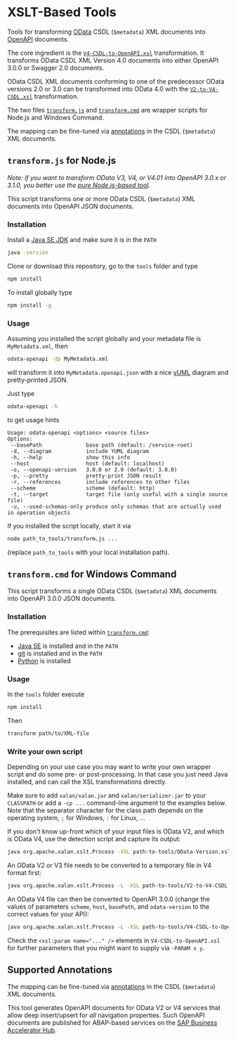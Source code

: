 # XSLT-Based Tools

Tools for transforming [OData](http://www.odata.org) CSDL (`$metadata`) XML documents into [OpenAPI](https://github.com/OAI/OpenAPI-Specification) documents.

The core ingredient is the [`V4-CSDL-to-OpenAPI.xsl`](V4-CSDL-to-OpenAPI.xsl) transformation. It transforms OData CSDL XML Version 4.0 documents into either OpenAPI 3.0.0 or Swagger 2.0 documents.

OData CSDL XML documents conforming to one of the predecessor OData versions 2.0 or 3.0 can be transformed into OData 4.0 with the [`V2-to-V4-CSDL.xsl`](V2-to-V4-CSDL.xsl) transformation.

The two files [`transform.js`](transform.js) and [`transform.cmd`](transform.cmd) are wrapper scripts for Node.js and Windows Command.

The mapping can be fine-tuned via [annotations](../doc/Annotations.md) in the CSDL (`$metadata`) XML documents.

## `transform.js` for Node.js

_Note: if you want to transform OData V3, V4, or V4.01 into OpenAPI 3.0.x or 3.1.0, you better use the [pure Node.js-based tool](../lib)._

This script transforms one or more OData CSDL (`$metadata`) XML documents into OpenAPI JSON documents.

### Installation

Install a [Java SE JDK](http://jdk.java.net) and make sure it is in the `PATH`

```sh
java -version
```

Clone or download this repository, go to the `tools` folder and type

```sh
npm install
```

To install globally type

```sh
npm install -g
```

### Usage

Assuming you installed the script globally and your metadata file is `MyMetadata.xml`, then

```sh
odata-openapi -dp MyMetadata.xml
```

will transform it into `MyMetadata.openapi.json` with a nice [yUML](https://yuml.me/) diagram and pretty-printed JSON.

Just type

```sh
odata-openapi -h
```

to get usage hints

```
Usage: odata-openapi <options> <source files>
Options:
 --basePath              base path (default: /service-root)
 -d, --diagram           include YUML diagram
 -h, --help              show this info
 --host                  host (default: localhost)
 -o, --openapi-version   3.0.0 or 2.0 (default: 3.0.0)
 -p, --pretty            pretty-print JSON result
 -r, --references        include references to other files
 --scheme                scheme (default: http)
 -t, --target            target file (only useful with a single source file)
 -u, --used-schemas-only produce only schemas that are actually used in operation objects
```

If you installed the script locally, start it via

```sh
node path_to_tools/transform.js ...
```

(replace `path_to_tools` with your local installation path).

## `transform.cmd` for Windows Command

This script transforms a single OData CSDL (`$metadata`) XML documents into OpenAPI 3.0.0 JSON documents.

### Installation

The prerequisites are listed within [`transform.cmd`](transform.cmd):

- [Java SE](http://www.oracle.com/technetwork/java/javase/downloads/index.html) is installed and in the `PATH`
- [git](https://git-for-windows.github.io/) is installed and in the `PATH`
- [Python](https://www.python.org/downloads/) is installed

### Usage

In the `tools` folder execute

```sh
npm install
```

Then

```sh
transform path/to/XML-file
```

### Write your own script

Depending on your use case you may want to write your own wrapper script and do some pre- or post-processing. In that case you just need Java installed, and can call the XSL transformations directly.

Make sure to add `xalan/xalan.jar` and `xalan/serializer.jar` to your `CLASSPATH` or add a `-cp ...` command-line argument to the examples below. Note that the separator character for the class path depends on the operating system, `;` for Windows, `:` for Linux, ...

If you don't know up-front which of your input files is OData V2, and which is OData V4, use the detection script and capture its output:

```sh
java org.apache.xalan.xslt.Process -XSL path-to-tools/OData-Version.xsl -IN your-file
```

An OData V2 or V3 file needs to be converted to a temporary file in V4 format first:

```sh
java org.apache.xalan.xslt.Process -L -XSL path-to-tools/V2-to-V4-CSDL.xsl -IN your-file -OUT your-temp-V4-file
```

An OData V4 file can then be converted to OpenAPI 3.0.0 (change the values of parameters `scheme`, `host`, `basePath`, and `odata-version` to the correct values for your API):

```sh
java org.apache.xalan.xslt.Process -L -XSL path-to-tools/V4-CSDL-to-OpenAPI.xsl -PARAM scheme http -PARAM host your-host.com -PARAM basePath /url-path/of/your/service -PARAM odata-version 4.01 -PARAM openapi-version 3.0.0 -IN your-V4-file -OUT your-openapi-file.json
```

Check the `<xsl:param name="..." />` elements in `V4-CSDL-to-OpenAPI.xsl` for further parameters that you might want to supply via `-PARAM x y`.

## Supported Annotations

The mapping can be fine-tuned via [annotations](../doc/Annotations.md) in the CSDL (`$metadata`) XML documents.

This tool generates OpenAPI documents for OData V2 or V4 services that allow deep insert/upsert for _all_ navigation properties. Such OpenAPI documents are published for ABAP-based services on the [SAP Business Accelerator Hub](https://api.sap.com/).
